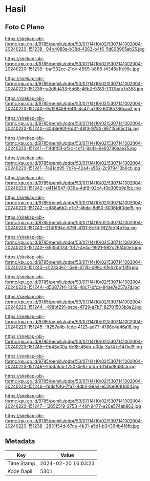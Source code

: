 # Hasil

## Foto C Plano

https://sirekap-obj-formc.kpu.go.id/9785/pemilu/pdpr/53/07/14/10/02/5307141002004-20240220-151238--94b4088a-b38d-4282-b4f6-5d898905ab25.jpg

https://sirekap-obj-formc.kpu.go.id/9785/pemilu/pdpr/53/07/14/10/02/5307141002004-20240220-151239--baf332cc-21c4-4959-b868-f4346a1fe99c.jpg

https://sirekap-obj-formc.kpu.go.id/9785/pemilu/pdpr/53/07/14/10/02/5307141002004-20240220-151239--a2d6d433-5d68-46b2-9783-7317bab7b353.jpg

https://sirekap-obj-formc.kpu.go.id/9785/pemilu/pdpr/53/07/14/10/02/5307141002004-20240220-151240--9c128459-64ff-4c47-a793-60185786caa2.jpg

https://sirekap-obj-formc.kpu.go.id/9785/pemilu/pdpr/53/07/14/10/02/5307141002004-20240220-151240--3048e90f-6d0f-48f3-9783-98715565c11a.jpg

https://sirekap-obj-formc.kpu.go.id/9785/pemilu/pdpr/53/07/14/10/02/5307141002004-20240220-151241--114df45f-af2c-4cf3-8a4a-9e93786aae25.jpg

https://sirekap-obj-formc.kpu.go.id/9785/pemilu/pdpr/53/07/14/10/02/5307141002004-20240220-151241--7a91cd95-7b7e-42a4-a562-2c979413b0cb.jpg

https://sirekap-obj-formc.kpu.go.id/9785/pemilu/pdpr/53/07/14/10/02/5307141002004-20240220-151242--d4114547-036a-4df9-92c4-f0d305b9d1bc.jpg

https://sirekap-obj-formc.kpu.go.id/9785/pemilu/pdpr/53/07/14/10/02/5307141002004-20240220-151242--c988a6b2-c7c7-4bde-8d50-8036fdf0def5.jpg

https://sirekap-obj-formc.kpu.go.id/9785/pemilu/pdpr/53/07/14/10/02/5307141002004-20240220-151243--214f994c-679f-4131-8c74-9f27ee14b7ea.jpg

https://sirekap-obj-formc.kpu.go.id/9785/pemilu/pdpr/53/07/14/10/02/5307141002004-20240220-151243--86354334-f0f2-4e4c-9921-982c26f4b0e5.jpg

https://sirekap-obj-formc.kpu.go.id/9785/pemilu/pdpr/53/07/14/10/02/5307141002004-20240220-151243--d1233de7-15e6-472b-b98c-6feb2be1f3f6.jpg

https://sirekap-obj-formc.kpu.go.id/9785/pemilu/pdpr/53/07/14/10/02/5307141002004-20240220-151244--d56872f4-1059-48c7-bfca-84ae7e257a7d.jpg

https://sirekap-obj-formc.kpu.go.id/9785/pemilu/pdpr/53/07/14/10/02/5307141002004-20240220-151244--498bf291-bece-4729-a7b7-82701503b8e2.jpg

https://sirekap-obj-formc.kpu.go.id/9785/pemilu/pdpr/53/07/14/10/02/5307141002004-20240220-151245--1f257e4b-1cde-4123-ad77-4786c4a46a18.jpg

https://sirekap-obj-formc.kpu.go.id/9785/pemilu/pdpr/53/07/14/10/02/5307141002004-20240220-151245--9b43d00a-6e18-48db-a0da-3a747e147bd9.jpg

https://sirekap-obj-formc.kpu.go.id/9785/pemilu/pdpr/53/07/14/10/02/5307141002004-20240220-151246--255fafcb-f750-4efb-bfd5-bf14bd8d8fc5.jpg

https://sirekap-obj-formc.kpu.go.id/9785/pemilu/pdpr/53/07/14/10/02/5307141002004-20240220-151246--f6dcf6f6-7fa7-4db2-99a4-e526e0681d04.jpg

https://sirekap-obj-formc.kpu.go.id/9785/pemilu/pdpr/53/07/14/10/02/5307141002004-20240220-151247--12652519-2753-446f-9477-a20e574ab863.jpg

https://sirekap-obj-formc.kpu.go.id/9785/pemilu/pdpr/53/07/14/10/02/5307141002004-20240220-151238--2831f54d-67de-4b31-a5d1-b34364b4f8fb.jpg


## Metadata

| Key        | Value               |
| ---------- | ------------------- |
| Time Stamp | 2024-02-20 16:03:23 |
| Kode Dapil | 5301                |



